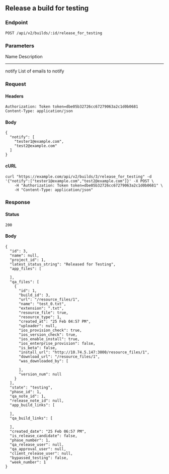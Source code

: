 

Release a build for testing
---------------------------

### Endpoint

    POST /api/v2/builds/:id/release_for_testing

### Parameters

  Name     Description
  -------- --------------------------
  notify   List of emails to notify

### Request

#### Headers

    Authorization: Token token=dbe05b32726cc67279063a2c1d0b0681
    Content-Type: application/json

#### Body

    {
      "notify": [
        "tester1@example.com",
        "test2@example.com"
      ]
    }

#### cURL

    curl "https://example.com/api/v2/builds/3/release_for_testing" -d '{"notify":["tester1@example.com","test2@example.com"]}' -X POST \
        -H "Authorization: Token token=dbe05b32726cc67279063a2c1d0b0681" \
        -H "Content-Type: application/json"

### Response

#### Status

    200

#### Body

    {
      "id": 3,
      "name": null,
      "project_id": 1,
      "latest_status_string": "Released for Testing",
      "app_files": [

      ],
      "qa_files": [
        {
          "id": 1,
          "build_id": 3,
          "url": "/resource_files/1",
          "name": "test_0.txt",
          "extension": ".txt",
          "resource_file": true,
          "resource_type": 1,
          "created_at": "25 Feb 04:57 PM",
          "uploader": null,
          "ios_provision_check": true,
          "ios_version_check": true,
          "ios_enable_install": true,
          "ios_enterprise_provision": false,
          "is_beta": false,
          "install_url": "http://10.74.5.147:3000/resource_files/1",
          "download_url": "/resource_files/1",
          "was_downloaded_by": [

          ],
          "version_num": null
        }
      ],
      "state": "testing",
      "phase_id": 1,
      "qa_note_id": 1,
      "release_note_id": null,
      "app_build_links": [

      ],
      "qa_build_links": [

      ],
      "created_date": "25 Feb 06:57 PM",
      "is_release_candidate": false,
      "phase_number": 1,
      "qa_release_user": null,
      "qa_approval_user": null,
      "client_release_user": null,
      "bypassed_testing": false,
      "week_number": 1
    }
